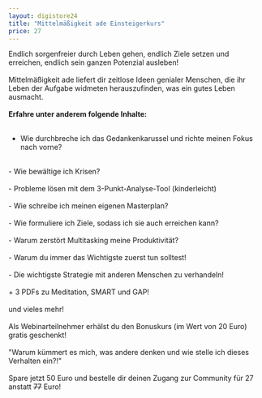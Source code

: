 ```yaml
---
layout: digistore24
title: "Mittelmäßigkeit ade Einsteigerkurs"
price: 27
---
```

Endlich sorgenfreier durch Leben gehen, endlich Ziele setzen und erreichen, endlich sein ganzen Potenzial ausleben!<br>
<br>
Mittelm&#xE4;&#xDF;igkeit ade liefert dir zeitlose Ideen genialer Menschen, die ihr Leben der Aufgabe widmeten herauszufinden, was ein gutes Leben ausmacht.<br>
<br>
<strong>Erfahre unter anderem folgende Inhalte:</strong><br>
<br>
- Wie durchbreche ich das Gedankenkarussel und richte meinen Fokus nach vorne?<br>
<br>
- Wie bew&#xE4;ltige ich Krisen?<br>
<br>
- Probleme l&#xF6;sen mit dem 3-Punkt-Analyse-Tool (kinderleicht)<br>
<br>
- Wie schreibe ich meinen eigenen Masterplan?<br>
<br>
- Wie formuliere ich Ziele, sodass ich sie auch erreichen kann?<br>
<br>
- Warum zerst&#xF6;rt Multitasking meine Produktivit&#xE4;t?<br>
<br>
- Warum du immer das Wichtigste zuerst tun solltest!<br>
<br>
- Die wichtigste Strategie mit anderen Menschen zu verhandeln!<br>
<br>
+ 3 PDFs zu Meditation, SMART und GAP!<br>
<br>
und vieles mehr!<br>
<br>
Als Webinarteilnehmer erh&#xE4;lst du den Bonuskurs (im Wert von 20 Euro) gratis geschenkt!<br>
<br>
&quot;Warum k&#xFC;mmert es mich, was andere denken und wie stelle ich dieses Verhalten ein?!&quot;<br>
<br>
Spare jetzt 50 Euro und bestelle dir deinen Zugang zur Community f&#xFC;r 27 anstatt <del>77</del> Euro!
